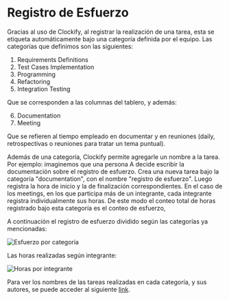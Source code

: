 # Registro de Esfuerzo

Gracias al uso de Clockify, al registrar la realización de una tarea, esta se etiqueta automáticamente bajo una categoría definida por el equipo. Las categorías que definimos son las siguientes:
1. Requirements Definitions
2. Test Cases Implementation
3. Programming
4. Refactoring
5. Integration Testing

Que se corresponden a las columnas del tablero, y además:

6. Documentation
7. Meeting

Que se refieren al tiempo empleado en documentar y en reuniones (daily, retrospectivas o reuniones para tratar un tema puntual).

Además de una categoría, Clockify permite agregarle un nombre a la tarea. Por ejemplo: imaginemos que una persona A decide escribir la documentación sobre el registro de esfuerzo. Crea una nueva tarea bajo la categoría "documentation", con el nombre "registro de esfuerzo". Luego registra la hora de inicio y la de finalización correspondientes.
En el caso de los meetings, en los que participa más de un integrante, cada integrante registra individualmente sus horas. De este modo el conteo total de horas registrado bajo esta categoría es el conteo de esfuerzo,

A continuación el registro de esfuerzo dividido según las categorías ya mencionadas:

![Esfuerzo por categoria](TODO)

Las horas realizadas según integrante:

![Horas por integrante](TODO)

Para ver los nombres de las tareas realizadas en cada categoría, y sus autores, se puede acceder al siguiente [link](TODO).
